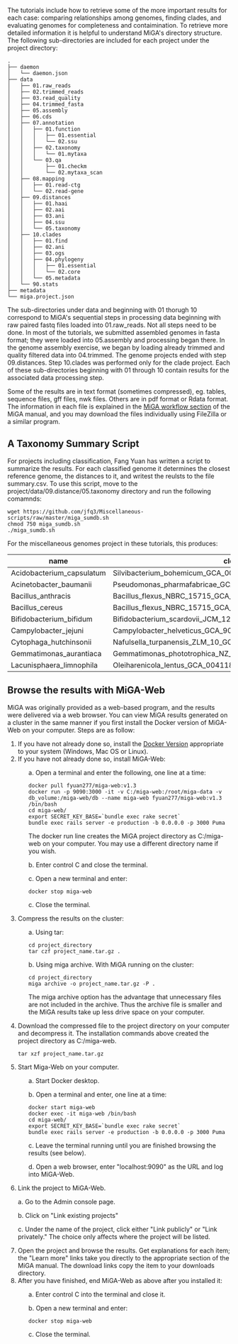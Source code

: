 The tutorials include how to retrieve some of the more important results for each case: comparing relationships among genomes, finding clades, and evaluating genomes for completeness and contaimination. To retrieve more detailed information it is helpful to understand MiGA's directory structure. The following sub-directories are included for each project under the project directory:

```
.
├── daemon
│   └── daemon.json
├── data
│   ├── 01.raw_reads
│   ├── 02.trimmed_reads
│   ├── 03.read_quality
│   ├── 04.trimmed_fasta
│   ├── 05.assembly
│   ├── 06.cds
│   ├── 07.annotation
│   │   ├── 01.function
│   │   │   ├── 01.essential
│   │   │   └── 02.ssu
│   │   ├── 02.taxonomy
│   │   │   └── 01.mytaxa
│   │   └── 03.qa
│   │       ├── 01.checkm
│   │       └── 02.mytaxa_scan
│   ├── 08.mapping
│   │   ├── 01.read-ctg
│   │   └── 02.read-gene
│   ├── 09.distances
│   │   ├── 01.haai
│   │   ├── 02.aai
│   │   ├── 03.ani
│   │   ├── 04.ssu
│   │   └── 05.taxonomy
│   ├── 10.clades
│   │   ├── 01.find
│   │   ├── 02.ani
│   │   ├── 03.ogs
│   │   ├── 04.phylogeny
│   │   │   ├── 01.essential
│   │   │   └── 02.core
│   │   └── 05.metadata
│   └── 90.stats
├── metadata
└── miga.project.json
```
The sub-directories under data and beginning with 01 thorugh 10 correspond to MiGA's sequential steps in processing data beginning with raw paired fastq files loaded into 01.raw_reads. Not all steps need to be done. In most of the tutorials, we submitted assembled genomes in fasta format; they were loaded into 05.assembly and processing began there. In the genome assembly exercise, we began by loading already trimmed and quality filtered data into 04.trimmed. The genome projects ended with step 09.distances. Step 10.clades was performed only for the clade project. Each of these sub-directories beginning with 01 through 10 contain results for the associated data processing step.

Some of the results are in text format (sometimes compressed), eg. tables, sequence files, gff files, nwk files. Others are in pdf format or Rdata format. The information in each file is explained in the [MiGA workflow section](https://manual.microbial-genomes.org/part5/workflow) of the MiGA manual, and you may download the files individually using FileZilla or a similar program. 


## A Taxonomy Summary Script

For projects including classification, Fang Yuan has written a script to summarize the results. For each classified genome it determines the closest reference genome, the distances to it, and writest the reulsts to the file summary.csv. To use this script, move to the project/data/09.distance/05.taxonomy directory and run the following comamnds:

```
wget https://github.com/jfq3/Miscellaneous-scripts/raw/master/miga_sumdb.sh
chmod 750 miga_sumdb.sh
./miga_sumdb.sh
```
For the miscellaneous genomes project in these tutorials, this produces:

name | closest | haai | aai | ani
---|---|---|---|---
Acidobacterium_capsulatum | Silvibacterium_bohemicum_GCA_001006305 | 99.9508952380952 | 60.0831465538606
Acinetobacter_baumanii | Pseudomonas_pharmafabricae_GCA_002835605 | 98.7412788461538 | 48.5834215277602
Bacillus_anthracis | Bacillus_flexus_NBRC_15715_GCA_001591565 | 98.9199428571429 | 59.5616830477613
Bacillus_cereus | Bacillus_flexus_NBRC_15715_GCA_001591565 | 98.9702788461539 | 59.9991400823551
Bifidobacterium_bifidum | Bifidobacterium_scardovii_JCM_12489___DSM_13734_GCA_000770985 | 99.7717980769231 | 68.9492871800872
Campylobacter_jejuni | Campylobacter_helveticus_GCA_900176295 | 99.1678666666667 | 66.2667775679713
Cytophaga_hutchinsonii | Nafulsella_turpanensis_ZLM_10_GCA_000346615 | 99.9811470588235 | 50.1443577165562
Gemmatimonas_aurantiaca | Gemmatimonas_phototrophica_NZ_CP011454 | 99.9633431372549 | 68.505494616812
Lacunisphaera_limnophila | Oleiharenicola_lentus_GCA_004118375 | 99.9875247524753 | 68.0251176025193

## Browse the results with MiGA-Web

MiGA was originally provided as a web-based program, and the results were delivered via a web browser. You can view MiGA results generated on a cluster in the same manner if you first install the Docker version of MiGA-Web on your computer.  Steps are as follow:

<ol>
<li> If you have not already done so, install the <a href="https://www.docker.com/products/docker-desktop">Docker Version</a> appropriate to your system (Windows, Mac OS or Linux).</li>
<li>If you have not already done so, install MiGA-Web:</li>
<ul>
<p>a. Open a terminal and enter the following, one line at a time:</p>
<pre><code>docker pull fyuan277/miga-web:v1.3
docker run -p 9090:3000 -it -v C:/miga-web:/root/miga-data -v db_volume:/miga-web/db --name miga-web fyuan277/miga-web:v1.3 /bin/bash
cd miga-web/
export SECRET_KEY_BASE=`bundle exec rake secret`
bundle exec rails server -e production -b 0.0.0.0 -p 3000 Puma
</code></pre>
<p>The docker run line creates the MiGA project directory as C:/miga-web on your computer. You may use a different directory name if you wish.
<p>b. Enter control C and close the terminal.</p>
<p>c. Open a new terminal and enter:</p>
<pre><code>docker stop miga-web</code></pre>
<p>c. Close the terminal.</p>
</ul>

<li>Compress the results on the cluster: </li>
<ul><p>a. Using tar:</p>
<pre><code>cd project_directory</code>
<code>tar czf project_name.tar.gz .</code></pre>
<p>b. Using miga archive. With MiGA running on the cluster:</p>
<pre><code>cd project_directory</code>
<code>miga archive -o project_name.tar.gz -P .</code>
</pre>
<p>The miga archive option has the advantage that unnecessary files are not included in the archive. Thus the archive file is smaller and the MiGA results take up less drive space on your computer.</P>
</ul>
<li>Download the compressed file to the project directory on your computer and decompress it. The installation commands above created the project directory as C:/miga-web.</li>
<pre><code>tar xzf project_name.tar.gz</code></pre>
<li>Start Miga-Web on your computer.</li>
<ul>
<p>a. Start Docker desktop.</p>
<p>b. Open a terminal and enter, one line at a time:</p>
<pre><code>docker start miga-web
docker exec -it miga-web /bin/bash
cd miga-web/
export SECRET_KEY_BASE=`bundle exec rake secret`
bundle exec rails server -e production -b 0.0.0.0 -p 3000 Puma
</code></pre>
<p>c. Leave the terminal running until you are finished browsing the results (see below).</p>
<p>d. Open a web browser, enter "localhost:9090" as the URL and log into MiGA-Web.</p>
</ul>
<li>Link the project to MiGA-Web.</li>
<p>a. Go to the Admin console page.</p>
<p>b. Click on "Link existing projects"</p>
<p>c. Under the name of the project, click either "Link publicly" or "Link privately." The choice only affects where the project will be listed.
<li>Open the project and browse the results. Get explanations for each item; the "Learn more" links take you directly to the appropriate section of the MiGA manual. The download links copy the item to your downloads directory.
</li>
<li>After you have finished, end MiGA-Web as above after you installed it:</li>
<ul>
<p>a. Enter control C into the terminal and close it.</p>
<p>b. Open a new terminal and enter:</p>
<pre><code>docker stop miga-web</code></pre>
<p>c. Close the terminal.</p>
</ul>
</ol>

